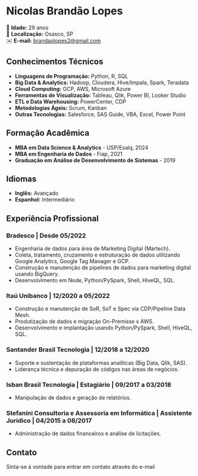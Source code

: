 # Nicolas Brandão Lopes
👤 **Idade:** 29 anos  
📍 **Localização:** Osasco, SP  
✉️ **E-mail:** [brandaolopes2@gmail.com](mailto:brandaolopes2@gmail.com)  
## Conhecimentos Técnicos
- **Linguagens de Programação:** Python, R, SQL
- **Big Data & Analytics:** Hadoop, Cloudera, Hive/Impala, Spark, Teradata
- **Cloud Computing:** GCP, AWS, Microsoft Azure
- **Ferramentas de Visualização:** Tableau, Qlik, Power BI, Looker Studio
- **ETL e Data Warehousing:** PowerCenter, CDP
- **Metodologias Ágeis:** Scrum, Kanban
- **Outras Tecnologias:** Salesforce, SAS Guide, VBA, Excel, Power Point
## Formação Acadêmica
- **MBA em Data Science & Analytics** - USP/Esalq, 2024
- **MBA em Engenharia de Dados** - Fiap, 2021
- **Graduação em Análise de Desenvolvimento de Sistemas** - 2019
## Idiomas
- **Inglês:** Avançado
- **Espanhol:** Intermediário
## Experiência Profissional
### Bradesco | Desde 05/2022
- Engenharia de dados para área de Marketing Digital (Martech).
- Coleta, tratamento, cruzamento e estruturação de dados utilizando Google Analytics, Google Tag Manager e GCP.
- Construção e manutenção de pipelines de dados para marketing digital usando BigQuery.
- Desenvolvimento em Node, Python/PySpark, Shell, HiveQL, SQL.
### Itaú Unibanco | 12/2020 a 05/2022
- Construção e manutenção de SoR, SoT e Spec via CDP/Pipeline Data Mesh.
- Produtização de dados e migração On-Premisse x AWS.
- Desenvolvimento e implantação usando Python/PySpark, Shell, HiveQL, SQL.
### Santander Brasil Tecnologia | 12/2018 a 12/2020
- Suporte e sustentação de plataformas analíticas (Big Data, Qlik, SAS).
- Liderança técnica e depuração de códigos nas áreas de negócios.
### Isban Brasil Tecnologia | Estagiário | 09/2017 a 03/2018
- Manipulação de dados e geração de relatórios.
### Stefanini Consultoria e Assessoria em Informática | Assistente Jurídico | 04/2015 a 08/2017
- Administração de dados financeiros e análise de licitações.
## Contato
Sinta-se à vontade para entrar em contato através do e-mail
